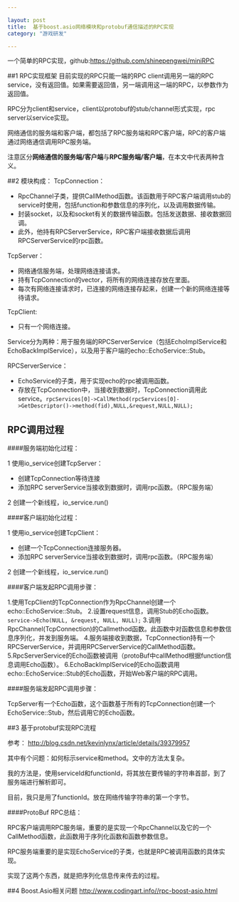 ```yaml
---

layout: post
title:  基于boost.asio网络模块和protobuf通信描述的RPC实现
category: "游戏研发"

---
```

一个简单的RPC实现，github:https://github.com/shinepengwei/miniRPC

##1 RPC实现框架
目前实现的RPC只能一端的RPC client调用另一端的RPC service，没有返回值。如果需要返回值，另一端调用这一端的RPC，以参数作为返回值。

RPC分为client和service，client以protobuf的stub/channel形式实现，rpc server以service实现。

网络通信的服务端和客户端，都包括了RPC服务端和RPC客户端，RPC的客户端通过网络通信调用RPC服务端。

注意区分**网络通信的服务端/客户端**与**RPC服务端/客户端**，在本文中代表两种含义。

##2 模块构成：
TcpConnection：

- RpcChannel子类，提供CallMethod函数。该函数用于RPC客户端调用stub的service时使用，包括function和参数信息的序列化，以及调用数据传输。
- 封装socket，以及和socket有关的数据传输函数。包括发送数据、接收数据回调。
- 此外，他持有RPCServerService，RPC客户端接收数据后调用RPCServerService的rpc函数。

TcpServer：

- 网络通信服务端，处理网络连接请求。
- 持有TcpConnection的vector，将所有的网络连接存放在里面。
- 每次有网络连接请求时，已连接的网络连接存起来，创建一个新的网络连接等待请求。


TcpClient:

- 只有一个网络连接。

Service分为两种：用于服务端的RPCServerService（包括EchoImplService和EchoBackImplService），以及用于客户端的echo::EchoService::Stub。

RPCServerService：

- EchoService的子类，用于实现echo的rpc被调用函数。
- 存放在TcpConnection中，当接收到数据时，TcpConnection调用此service。`rpcServices[0]->CallMethod(rpcServices[0]->GetDescriptor()->method(fid),NULL,&request,NULL,NULL);`

## RPC调用过程

####服务端初始化过程：

1 使用io_service创建TcpServer：
- 创建TcpConnection等待连接
- 添加RPC serverService当接收到数据时，调用rpc函数。（RPC服务端）

2 创建一个新线程，io_service.run()

####客户端初始化过程：

1 使用io_service创建TcpClient：
- 创建一个TcpConnection连接服务器。
- 添加RPC serverService当接收到数据时，调用rpc函数。（RPC服务端）

2 创建一个新线程，io_service.run()


####客户端发起RPC调用步骤：

1.使用TcpClient的TcpConnection作为RpcChannel创建一个echo::EchoService::Stub。
2.设置request信息，调用Stub的Echo函数。`service->Echo(NULL, &request, NULL, NULL);`
3.调用RpcChannel(TcpConnection)的Callmethod函数。此函数中对函数信息和参数信息序列化，并发到服务端。
4.服务端接收到数据，TcpConnection持有一个RPCServerService，并调用RPCServerService的CallMethod函数。
5.RpcServerService的Echo函数被调用（protoBuf中callMethod根据function信息调用Echo函数）。
6.EchoBackImplService的Echo函数调用echo::EchoService::Stub的Echo函数，开始Web客户端的RPC调用。

####服务端发起RPC调用步骤：

TcpServer有一个Echo函数，这个函数基于所有的TcpConnection创建一个EchoService::Stub，然后调用它的Echo函数。


##3 基于protobuf实现RPC流程

参考：
http://blog.csdn.net/kevinlynx/article/details/39379957

其中有个问题：如何标示service和method。文中的方法太复杂。

我的方法是，使用serviceId和functionId，将其放在要传输的字符串首部，到了服务端进行解析即可。

目前，我只是用了functionId。放在网络传输字符串的第一个字节。


####ProtoBuf RPC总结：

RPC客户端调用RPC服务端，重要的是实现一个RpcChannel以及它的一个CallMethod函数，此函数用于序列化函数和函数参数信息。

RPC服务端重要的是实现EchoService的子类，也就是RPC被调用函数的具体实现。

实现了这两个东西，就是把序列化信息传来传去的过程。

##4 Boost.Asio相关问题
http://www.codingart.info//rpc-boost-asio.html


